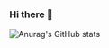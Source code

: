 ### Hi there 👋

![Anurag's GitHub stats](https://github-readme-stats.vercel.app/api?username=PujithaGrandhi&theme=dark&show_icons=true)






